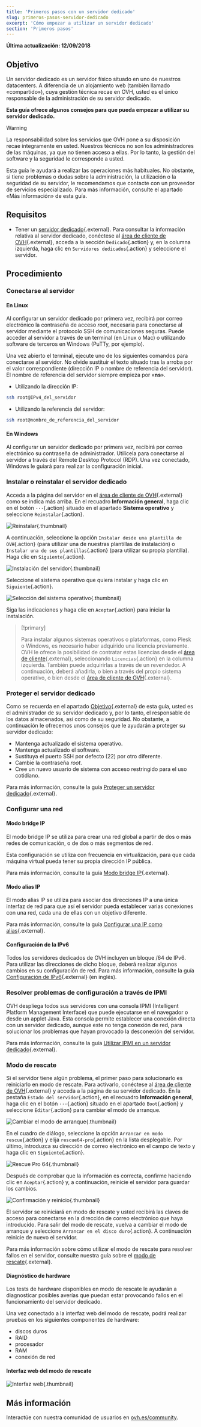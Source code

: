 ```yaml
---
title: 'Primeros pasos con un servidor dedicado'
slug: primeros-pasos-servidor-dedicado
excerpt: 'Cómo empezar a utilizar un servidor dedicado'
section: 'Primeros pasos'
---
```


**Última actualización: 12/09/2018**

## Objetivo

Un servidor dedicado es un servidor físico situado en uno de nuestros datacenters. A diferencia de un alojamiento web (también llamado «compartido»), cuya gestión técnica recae en OVH, usted es el único responsable de la administración de su servidor dedicado.

**Esta guía ofrece algunos consejos para que pueda empezar a utilizar su servidor dedicado.**

> [!warning]
>
> La responsabilidad sobre los servicios que OVH pone a su disposición recae íntegramente en usted. Nuestros técnicos no son los administradores de las máquinas, ya que no tienen acceso a ellas. Por lo tanto, la gestión del software y la seguridad le corresponde a usted.
> 
> Esta guía le ayudará a realizar las operaciones más habituales. No obstante, si tiene problemas o dudas sobre la administración, la utilización o la seguridad de su servidor, le recomendamos que contacte con un proveedor de servicios especializado. Para más información, consulte el apartado «Más información» de esta guía.
>


## Requisitos

* Tener un [servidor dedicado](https://www.ovh.es/servidores_dedicados/){.external}. Para consultar la información relativa al servidor dedicado, conéctese al [área de cliente de OVH](https://www.ovh.com/auth/?action=gotomanager){.external}, acceda a la sección `Dedicado`{.action} y, en la columna izquierda, haga clic en `Servidores dedicados`{.action} y seleccione el servidor.


## Procedimiento

### Conectarse al servidor

#### En Linux

Al configurar un servidor dedicado por primera vez, recibirá por correo electrónico la contraseña de acceso *root*, necesaria para conectarse al servidor mediante el protocolo SSH de comunicaciones seguras. Puede acceder al servidor a través de un terminal (en Linux o Mac) o utilizando software de terceros en Windows (PuTTy, por ejemplo).

Una vez abierto el terminal, ejecute uno de los siguientes comandos para conectarse al servidor. No olvide sustituir el texto situado tras la arroba por el valor correspondiente (dirección IP o nombre de referencia del servidor). El nombre de referencia del servidor siempre empieza por «**ns**».

- Utilizando la dirección IP:

```sh
ssh root@IPv4_del_servidor
```

- Utilizando la referencia del servidor:

```sh
ssh root@nombre_de_referencia_del_servidor
```

#### En Windows

Al configurar un servidor dedicado por primera vez, recibirá por correo electrónico su contraseña de administrador. Utilícela para conectarse al servidor a través del Remote Desktop Protocol (RDP). Una vez conectado, Windows le guiará para realizar la configuración inicial.

### Instalar o reinstalar el servidor dedicado

Acceda a la página del servidor en el [área de cliente de OVH](https://www.ovh.com/auth/?action=gotomanager){.external} como se indica más arriba. En el recuadro **Información general**, haga clic en el botón `···`{.action} situado en el apartado **Sistema operativo** y seleccione `Reinstalar`{.action}.

![Reinstalar](images/reinstalling-your-server-01.png){.thumbnail}

A continuación, seleccione la opción `Instalar desde una plantilla de OVH`{.action} (para utilizar una de nuestras plantillas de instalación) o `Instalar una de sus plantillas`{.action} (para utilizar su propia plantilla). Haga clic en `Siguiente`{.action}.

![Instalación del servidor](images/reinstalling-your-server-02.png){.thumbnail}

Seleccione el sistema operativo que quiera instalar y haga clic en `Siguiente`{.action}.

![Selección del sistema operativo](images/reinstalling-your-server-03.png){.thumbnail}

Siga las indicaciones y haga clic en `Aceptar`{.action} para iniciar la instalación.


> [!primary]
>
> Para instalar algunos sistemas operativos o plataformas, como Plesk o Windows, es necesario haber adquirido una licencia previamente. OVH le ofrece la posibilidad de contratar estas licencias desde el [área de cliente](https://www.ovh.com/auth/?action=gotomanager){.external}, seleccionando `Licencias`{.action} en la columna izquierda. También puede adquirirlas a través de un revendedor. A continuación, deberá añadirla, o bien a través del propio sistema operativo, o bien desde el [área de cliente de OVH](https://www.ovh.com/auth/?action=gotomanager){.external}. 
> 


### Proteger el servidor dedicado

Como se recuerda en el apartado [Objetivo](https://docs.ovh.com/es/dedicated/primeros-pasos-servidor-dedicado/#objetivo){.external} de esta guía, usted es el administrador de su servidor dedicado y, por lo tanto, el responsable de los datos almacenados, así como de su seguridad. No obstante, a continuación le ofrecemos unos consejos que le ayudarán a proteger su servidor dedicado:

* Mantenga actualizado el sistema operativo.
* Mantenga actualizado el software.
* Sustituya el puerto SSH por defecto (22) por otro diferente.
* Cambie la contraseña *root*.
* Cree un nuevo usuario de sistema con acceso restringido para el uso cotidiano.

Para más información, consulte la guía [Proteger un servidor dedicado](https://docs.ovh.com/es/dedicated/seguridad-de-un-servidor-dedicado/){.external}.


### Configurar una red

#### Modo bridge IP

El modo bridge IP se utiliza para crear una red global a partir de dos o más redes de comunicación, o de dos o más segmentos de red.

Esta configuración se utiliza con frecuencia en virtualización, para que cada máquina virtual pueda tener su propia dirección IP pública.

Para más información, consulte la guía [Modo bridge IP](https://docs.ovh.com/es/dedicated/network-bridging/){.external}.

#### Modo alias IP

El modo alias IP se utiliza para asociar dos direcciones IP a una única interfaz de red para que así el servidor pueda establecer varias conexiones con una red, cada una de ellas con un objetivo diferente.

Para más información, consulte la guía [Configurar una IP como alias](https://docs.ovh.com/es/dedicated/network-ipaliasing/){.external}.

#### Configuración de la IPv6

Todos los servidores dedicados de OVH incluyen un bloque /64 de IPv6. Para utilizar las direcciones de dicho bloque, deberá realizar algunos cambios en su configuración de red. Para más información, consulte la guía [Configuración de IPv6](https://docs.ovh.com/gb/en/dedicated/network-ipv6/){.external} (en inglés).


### Resolver problemas de configuración a través de IPMI

OVH despliega todos sus servidores con una consola IPMI (Intelligent Platform Management Interface) que puede ejecutarse en el navegador o desde un applet Java. Esta consola permite establecer una conexión directa con un servidor dedicado, aunque este no tenga conexión de red, para solucionar los problemas que hayan provocado la desconexión del servidor.

Para más información, consulte la guía [Utilizar IPMI en un servidor dedicado](https://docs.ovh.com/es/dedicated/utilizar-ipmi-servidor-dedicado/){.external}.


### Modo de rescate

Si el servidor tiene algún problema, el primer paso para solucionarlo es reiniciarlo en modo de rescate. Para activarlo, conéctese al [área de cliente de OVH](https://www.ovh.com/auth/?action=gotomanager){.external} y acceda a la página de su servidor dedicado. En la pestaña `Estado del servidor`{.action}, en el recuadro **Información general**, haga clic en el botón `···`{.action} situado en el apartado `Boot`{.action} y seleccione `Editar`{.action} para cambiar el modo de arranque.

![Cambiar el modo de arranque](images/rescue-mode-01.png){.thumbnail}

En el cuadro de diálogo, seleccione la opción `Arrancar en modo rescue`{.action} y elija `rescue64-pro`{.action} en la lista desplegable. Por último, introduzca su dirección de correo electrónico en el campo de texto y haga clic en `Siguiente`{.action}.

![Rescue Pro 64](images/rescue-mode-03.png){.thumbnail}

Después de comprobar que la información es correcta, confirme haciendo clic en `Aceptar`{.action} y, a continuación, reinicie el servidor para guardar los cambios.

![Confirmación y reinicio](images/rescue-mode-02.png){.thumbnail}

El servidor se reiniciará en modo de rescate y usted recibirá las claves de acceso para conectarse en la dirección de correo electrónico que haya introducido. Para salir del modo de rescate, vuelva a cambiar el modo de arranque y seleccione `Arrancar en el disco duro`{.action}. A continuación reinicie de nuevo el servidor.

Para más información sobre cómo utilizar el modo de rescate para resolver fallos en el servidor, consulte nuestra guía sobre el [modo de rescate](https://docs.ovh.com/es/dedicated/modo_de_rescate/){.external}.


#### Diagnóstico de hardware

Los tests de hardware disponibles en modo de rescate le ayudarán a diagnosticar posibles averías que puedan estar provocando fallos en el funcionamiento del servidor dedicado.

Una vez conectado a la interfaz web del modo de rescate, podrá realizar pruebas en los siguientes componentes de hardware:

* discos duros
* RAID
* procesador
* RAM
* conexión de red

#### Interfaz web del modo de rescate

![Interfaz web](images/rescue-mode-04.png){.thumbnail}

## Más información

Interactúe con nuestra comunidad de usuarios en [ovh.es/community](https://www.ovh.es/community/).